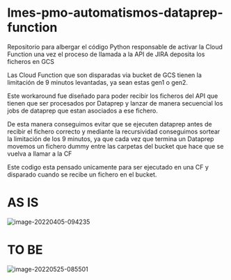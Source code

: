 # lmes-pmo-automatismos-dataprep-function
Repositorio para albergar el código Python responsable de activar la Cloud Function una vez el proceso de llamada a la API de JIRA deposita los ficheros en GCS


Las Cloud Function que son disparadas via bucket de GCS tienen la limitación de 9 minutos levantadas, ya sean estas gen1 o gen2.

Este workaround fue diseñado para poder recibir los ficheros del API que tienen que ser procesados por Dataprep y lanzar de manera secuencial los jobs de dataprep que estan asociados a ese fichero.

De esta manera conseguimos evitar que se ejecuten dataprep antes de recibir el fichero correcto y mediante la recursividad conseguimos sortear la limitación de los 9 minutos, ya que cada vez que termina un Dataprep movemos un fichero dummy entre las carpetas del bucket que hace que se vuelva a llamar a la CF


Este codigo esta pensado unicamente para ser ejecutado en una CF y disparado cuando se recibe un fichero en el bucket.



# AS IS


![image-20220405-094235](https://user-images.githubusercontent.com/46417402/171605682-7764675d-14b1-458a-a3d6-638bdfb09b8b.png)



# TO BE


![image-20220525-085501](https://user-images.githubusercontent.com/46417402/171605707-4e6d810a-4b41-4797-a763-282765efa016.png)
